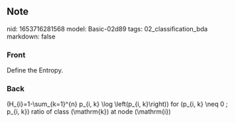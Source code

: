 ## Note
nid: 1653716281568
model: Basic-02d89
tags: 02_classification_bda
markdown: false

### Front
Define the Entropy.

### Back
\(H_{i}=1-\sum_{k=1}^{n} p_{i, k} \log \left(p_{i, k}\right)\) for \(p_{i, k} \neq 0 ; p_{i, k}\) ratio of class \(\mathrm{k}\) at node \(\mathrm{i}\)
